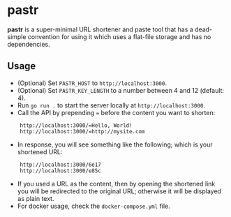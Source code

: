 # pastr

**pastr** is a super-minimal URL shortener and paste tool that has a dead-simple convention for using it which uses a flat-file storage and has no dependencies.

## Usage

- (Optional) Set `PASTR_HOST` to `http://localhost:3000`.
- (Optional) Set `PASTR_KEY_LENGTH` to a number between 4 and 12 (default: 4).
- Run `go run .` to start the server locally at `http://localhost:3000`.
- Call the API by prepending `=` before the content you want to shorten:

```
    http://localhost:3000/=Hello, World!
    http://localhost:3000/=http://mysite.com
```

- In response, you will see something like the following; which is your shortened URL:

```
    http://localhost:3000/6e17
    http://localhost:3000/e85c
```

- If you used a URL as the content, then by opening the shortened link you will be redirected to the original URL; otherwise it will be displayed as plain text.
- For docker usage, check the `docker-compose.yml` file.
